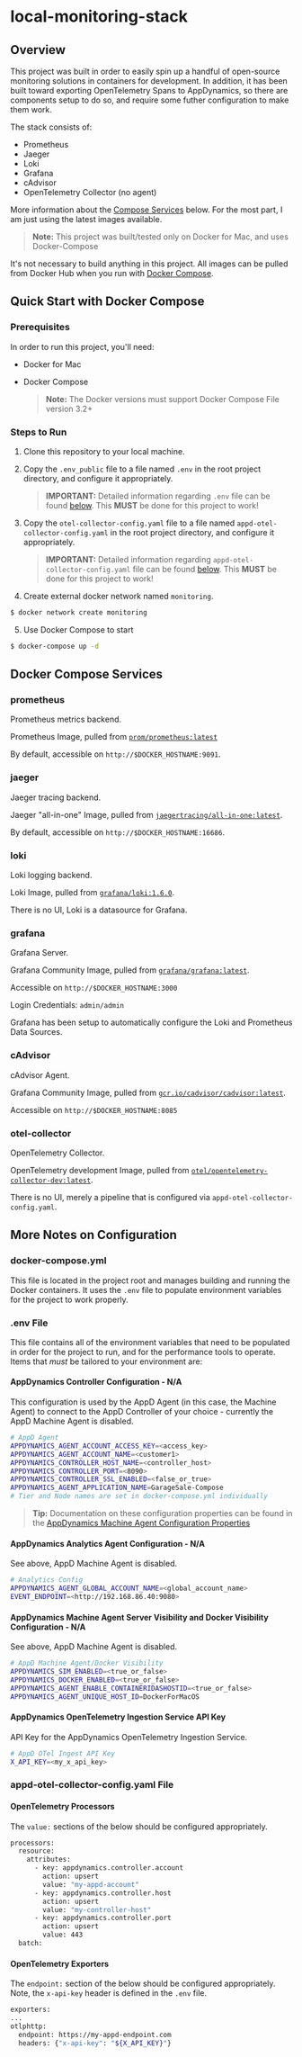 # local-monitoring-stack
## Overview
This project was built in order to easily spin up a handful of open-source monitoring solutions in containers for development.  In addition, it has been built toward exporting OpenTelemetry Spans to AppDynamics, so there are components setup to do so, and require some futher configuration to make them work.

The stack consists of:
- Prometheus
- Jaeger
- Loki
- Grafana
- cAdvisor
- OpenTelemetry Collector (no agent)

More information about the [Compose Services](#docker-compose-services) below.  For the most part, I am just using the latest images available.

   > __Note:__  This project was built/tested only on Docker for Mac, and uses Docker-Compose

It's not necessary to build anything in this project.  All images can be pulled from Docker Hub when you run with [Docker Compose](#quick-start-with-docker-compose).

## Quick Start with Docker Compose
### Prerequisites
In order to run this project, you'll need:
- Docker for Mac
- Docker Compose 
  <br />  

   > __Note:__  The Docker versions must support Docker Compose File version 3.2+

### Steps to Run
1. Clone this repository to your local machine.
2. Copy the `.env_public` file to a file named `.env` in the root project directory, and configure it appropriately.

   > __IMPORTANT:__ Detailed information regarding `.env` file can be found [below](#env-file).  This __MUST__ be done for this project to work!

3. Copy the `otel-collector-config.yaml` file to a file named `appd-otel-collector-config.yaml` in the root project directory, and configure it appropriately.

   > __IMPORTANT:__ Detailed information regarding `appd-otel-collector-config.yaml` file can be found [below](#appd-otel-collector-config.yaml-file).  This __MUST__ be done for this project to work!

4. Create external docker network named `monitoring`.
```bash
$ docker network create monitoring
```
5. Use Docker Compose to start
```bash
$ docker-compose up -d
```

## Docker Compose Services
### prometheus
Prometheus metrics backend.  

Prometheus Image, pulled from [`prom/prometheus:latest`](https://hub.docker.com/r/prom/prometheus)

By default, accessible on `http://$DOCKER_HOSTNAME:9091`.

### jaeger
Jaeger tracing backend.  

Jaeger "all-in-one" Image, pulled from [`jaegertracing/all-in-one:latest`](https://hub.docker.com/r/jaegertracing/all-in-one).  

By default, accessible on `http://$DOCKER_HOSTNAME:16686`.

### loki
Loki logging backend.

Loki Image, pulled from [`grafana/loki:1.6.0`](https://hub.docker.com/r/grafana/loki).  

There is no UI, Loki is a datasource for Grafana. 

### grafana
Grafana Server.

Grafana Community Image, pulled from [`grafana/grafana:latest`](https://hub.docker.com/r/grafana/grafana).  

Accessible on `http://$DOCKER_HOSTNAME:3000`

Login Credentials: `admin/admin`

Grafana has been setup to automatically configure the Loki and Prometheus Data Sources.

### cAdvisor
cAdvisor Agent.

Grafana Community Image, pulled from [`gcr.io/cadvisor/cadvisor:latest`](https://hub.docker.com/r/google/cadvisor/).  

Accessible on `http://$DOCKER_HOSTNAME:8085`

### otel-collector
OpenTelemetry Collector.

OpenTelemetry development Image, pulled from [`otel/opentelemetry-collector-dev:latest`](https://hub.docker.com/r/otel/opentelemetry-collector-dev).  

There is no UI, merely a pipeline that is configured via `appd-otel-collector-config.yaml`.


## More Notes on Configuration

### docker-compose.yml
This file is located in the project root and manages building and running the Docker containers. It uses the `.env` file to populate environment variables for the project to work properly.

### .env File
This file contains all of the environment variables that need to be populated in order for the project to run, and for the performance tools to operate.  Items that *must* be tailored to your environment are:

#### AppDynamics Controller Configuration - N/A
This configuration is used by the AppD Agent (in this case, the Machine Agent) to connect to the AppD Controller of your choice - currently the AppD Machine Agent is disabled.
```bash
# AppD Agent
APPDYNAMICS_AGENT_ACCOUNT_ACCESS_KEY=<access_key>
APPDYNAMICS_AGENT_ACCOUNT_NAME=<customer1>
APPDYNAMICS_CONTROLLER_HOST_NAME=<controller_host>
APPDYNAMICS_CONTROLLER_PORT=<8090>
APPDYNAMICS_CONTROLLER_SSL_ENABLED=<false_or_true>
APPDYNAMICS_AGENT_APPLICATION_NAME=GarageSale-Compose
# Tier and Node names are set in docker-compose.yml individually
```
> __Tip:__  Documentation on these configuration properties can be found in the [AppDynamics Machine Agent Configuration Properties](https://docs.appdynamics.com/display/PRO20X/Machine+Agent+Configuration+Properties)

#### AppDynamics Analytics Agent Configuration - N/A
See above, AppD Machine Agent is disabled.
```bash
# Analytics Config
APPDYNAMICS_AGENT_GLOBAL_ACCOUNT_NAME=<global_account_name>
EVENT_ENDPOINT=<http://192.168.86.40:9080>
```  

#### AppDynamics Machine Agent Server Visibility and Docker Visibility Configuration - N/A
See above, AppD Machine Agent is disabled.
```bash
# AppD Machine Agent/Docker Visibility
APPDYNAMICS_SIM_ENABLED=<true_or_false>
APPDYNAMICS_DOCKER_ENABLED=<true_or_false>
APPDYNAMICS_AGENT_ENABLE_CONTAINERIDASHOSTID=<true_or_false>
APPDYNAMICS_AGENT_UNIQUE_HOST_ID=DockerForMacOS
```  

#### AppDynamics OpenTelemetry Ingestion Service API Key
API Key for the AppDynamics OpenTelemetry Ingestion Service.
```bash
# AppD OTel Ingest API Key
X_API_KEY=<my_x_api_key>
```

### appd-otel-collector-config.yaml File

#### OpenTelemetry Processors
The `value:` sections of the below should be configured appropriately.
```bash
processors:
  resource:
    attributes:
      - key: appdynamics.controller.account
        action: upsert
        value: "my-appd-account"
      - key: appdynamics.controller.host
        action: upsert
        value: "my-controller-host"
      - key: appdynamics.controller.port
        action: upsert
        value: 443
  batch:
  ```

#### OpenTelemetry Exporters
The `endpoint:` section of the below should be configured appropriately.  Note, the `x-api-key` header is defined in the `.env` file.
  ```bash
exporters:
  ...
  otlphttp:
    endpoint: https://my-appd-endpoint.com
    headers: {"x-api-key": "${X_API_KEY}"}
```
